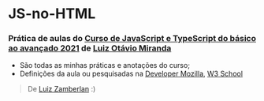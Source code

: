 # JS-no-HTML
### Prática de aulas do [Curso de JavaScript e TypeScript do básico ao avançado 2021](https://www.udemy.com/course/curso-de-javascript-moderno-do-basico-ao-avancado/) de [Luiz Otávio Miranda](https://beacons.page/otaviomiranda)
* São todas as minhas práticas e anotações do curso;
* Definições da aula ou pesquisadas na [Developer Mozilla](https://developer.mozilla.org/pt-BR/docs/Web), [W3 School](https://www.w3schools.com/)

> De [Luiz Zamberlan](https://github.com/LuiZamberlan) :)
